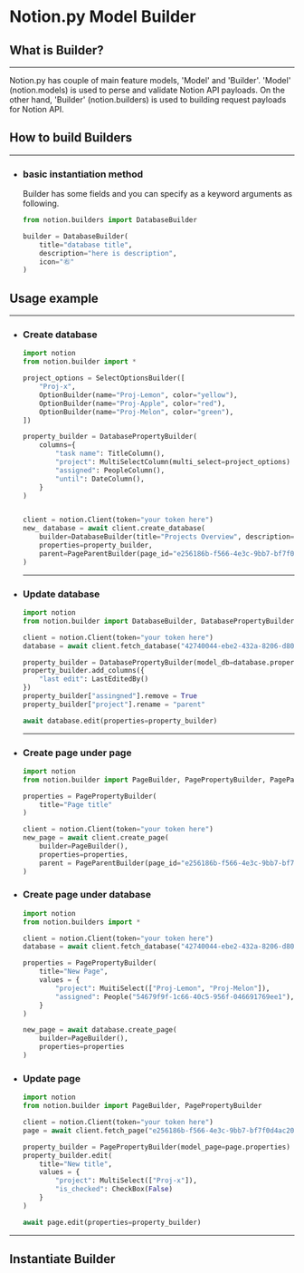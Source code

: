 # Notion.py Model Builder

## What is Builder?
---
Notion.py has couple of main feature models, 'Model' and 'Builder'. 'Model' (notion.models) is used to perse and validate Notion API payloads. On the other hand, 'Builder' (notion.builders) is used to building request payloads for Notion API.

## How to build Builders
---
- ### basic instantiation method
    Builder has some fields and you can specify as a keyword arguments as following.
    ```py
    from notion.builders import DatabaseBuilder

    builder = DatabaseBuilder(
        title="database title",
        description="here is description",
        icon="㊨"
    )
    ```

## Usage example 
---
- ### Create database
    ```py
    import notion
    from notion.builder import *

    project_options = SelectOptionsBuilder([
        "Proj-x",
        OptionBuilder(name="Proj-Lemon", color="yellow"),
        OptionBuilder(name="Proj-Apple", color="red"),
        OptionBuilder(name="Proj-Melon", color="green"),
    ])

    property_builder = DatabasePropertyBuilder(
        columns={
            "task name": TitleColumn(),
            "project": MultiSelectColumn(multi_select=project_options)
            "assigned": PeopleColumn(),
            "until": DateColumn(),
        }
    )


    client = notion.Client(token="your token here")
    new_ database = await client.create_database(
        builder=DatabaseBuilder(title="Projects Overview", description="summation of tasks."),
        properties=property_builder,
        parent=PageParentBuilder(page_id="e256186b-f566-4e3c-9bb7-bf7f0d4ac20a")
    )
    ```
    ---
- ### Update database
    ```py
    import notion
    from notion.builder import DatabaseBuilder, DatabasePropertyBuilder

    client = notion.Client(token="your token here")
    database = await client.fetch_database("42740044-ebe2-432a-8206-d806bfd41689")

    property_builder = DatabasePropertyBuilder(model_db=database.properties)
    property_builder.add_columns({
        "last edit": LastEditedBy()
    })
    property_builder["assingned"].remove = True
    property_builder["project"].rename = "parent"

    await database.edit(properties=property_builder)
    ```
    ---
- ### Create page under page
    ```py
    import notion
    from notion.builder import PageBuilder, PagePropertyBuilder, PageParentBuilder, Title

    properties = PagePropertyBuilder(
        title="Page title"
    )

    client = notion.Client(token="your token here")
    new_page = await client.create_page(
        builder=PageBuilder(),
        properties=properties,
        parent = PageParentBuilder(page_id="e256186b-f566-4e3c-9bb7-bf7f0d4ac20a")
    )
    ```

- ### Create page under database
    ```py
    import notion
    from notion.builders import *

    client = notion.Client(token="your token here")
    database = await client.fetch_database("42740044-ebe2-432a-8206-d806bfd41689")

    properties = PagePropertyBuilder(
        title="New Page",
        values = {
            "project": MuitiSelect(["Proj-Lemon", "Proj-Melon"]),
            "assigned": People("54679f9f-1c66-40c5-956f-046691769ee1"), # user UUID
        }
    )

    new_page = await database.create_page(
        builder=PageBuilder(),
        properties=properties
    )
    ```
- ### Update page
    ```py
    import notion
    from notion.builder import PageBuilder, PagePropertyBuilder

    client = notion.Client(token="your token here")
    page = await client.fetch_page("e256186b-f566-4e3c-9bb7-bf7f0d4ac20a")

    property_builder = PagePropertyBuilder(model_page=page.properties)
    property_builder.edit(
        title="New title",
        values = {
            "project": MultiSelect(["Proj-x"]),
            "is_checked": CheckBox(False)
        }
    )

    await page.edit(properties=property_builder)
    ```

---
## Instantiate Builder
